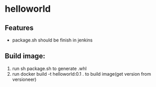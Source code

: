 helloworld
====

Features
--------
* package.sh should be finish in jenkins

Build image:
----
1. run sh package.sh to generate .whl
2. run docker build -t helloworld:0.1 . to build image(get version from versioneer) 
